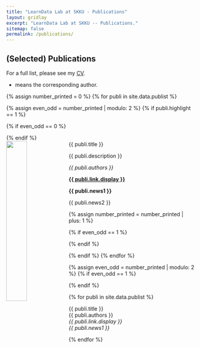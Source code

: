 ```yaml
---
title: "LearnData Lab at SKKU - Publications"
layout: gridlay
excerpt: "LearnData Lab at SKKU -- Publications."
sitemap: false
permalink: /publications/
---
```



## (Selected) Publications


<!-- ## Group highlights
(For a full list see [below](#full-list)) -->
For a full list, please see my [CV](http://hogunpark.com/about/cv.pdf).
* means the corresponding author.
 <!-- or go to [Google Scholar](https://scholar.google.ch/citations?user=TqxYWZsAAAAJ), [ResearcherID](https://www.researcherid.com/rid/D-7763-2012)) -->


{% assign number_printed = 0 %}
{% for publi in site.data.publist %}

{% assign even_odd = number_printed | modulo: 2 %}
{% if publi.highlight == 1 %}

{% if even_odd == 0 %}
<div class="row">
{% endif %}

<div class="col-sm-6 clearfix">
 <div class="well">
  <pubtit>{{ publi.title }}</pubtit>
  <img src="{{ site.url }}{{ site.baseurl }}/images/pubpic/{{ publi.image }}" class="img-responsive" width="33%" style="float: left" />
  <p>{{ publi.description }}</p>
  <p><em>{{ publi.authors }}</em></p>
  <p><strong><a href="{{ publi.link.url }}">{{ publi.link.display }}</a></strong></p>
  <p class="text-danger"><strong> {{ publi.news1 }}</strong></p>
  <p> {{ publi.news2 }}</p>
 </div>
</div>

{% assign number_printed = number_printed | plus: 1 %}

{% if even_odd == 1 %}
</div>
{% endif %}

{% endif %}
{% endfor %}

{% assign even_odd = number_printed | modulo: 2 %}
{% if even_odd == 1 %}
</div>
{% endif %}

<!-- <p> &nbsp; </p>  -->


<!-- ## Selected List -->

{% for publi in site.data.publist %}

  {{ publi.title }} <br />
  {{ publi.authors }} <br /> <em>{{ publi.link.display }}</em> <br />
  <em>{{ publi.news1 }} </em>

{% endfor %}


